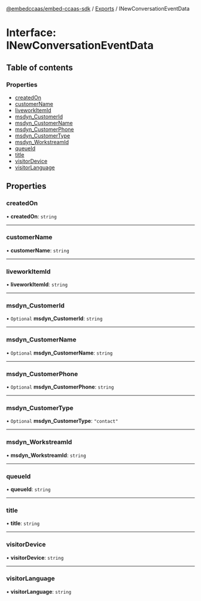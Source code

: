 [@embedccaas/embed-ccaas-sdk](../README.md) / [Exports](../modules.md) / INewConversationEventData

# Interface: INewConversationEventData

## Table of contents

### Properties

-   [createdOn](INewConversationEventData.md#createdon)
-   [customerName](INewConversationEventData.md#customername)
-   [liveworkItemId](INewConversationEventData.md#liveworkitemid)
-   [msdyn_CustomerId](INewConversationEventData.md#msdyn_customerid)
-   [msdyn_CustomerName](INewConversationEventData.md#msdyn_customername)
-   [msdyn_CustomerPhone](INewConversationEventData.md#msdyn_customerphone)
-   [msdyn_CustomerType](INewConversationEventData.md#msdyn_customertype)
-   [msdyn_WorkstreamId](INewConversationEventData.md#msdyn_workstreamid)
-   [queueId](INewConversationEventData.md#queueid)
-   [title](INewConversationEventData.md#title)
-   [visitorDevice](INewConversationEventData.md#visitordevice)
-   [visitorLanguage](INewConversationEventData.md#visitorlanguage)

## Properties

### createdOn

• **createdOn**: `string`



---

### customerName

• **customerName**: `string`



---

### liveworkItemId

• **liveworkItemId**: `string`



---

### msdyn_CustomerId

• `Optional` **msdyn_CustomerId**: `string`



---

### msdyn_CustomerName

• `Optional` **msdyn_CustomerName**: `string`



---

### msdyn_CustomerPhone

• `Optional` **msdyn_CustomerPhone**: `string`



---

### msdyn_CustomerType

• `Optional` **msdyn_CustomerType**: `"contact"`



---

### msdyn_WorkstreamId

• **msdyn_WorkstreamId**: `string`



---

### queueId

• **queueId**: `string`



---

### title

• **title**: `string`



---

### visitorDevice

• **visitorDevice**: `string`



---

### visitorLanguage

• **visitorLanguage**: `string`


